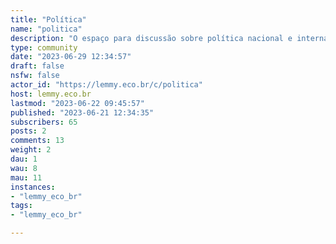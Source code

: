 ```yaml
---
title: "Política" 
name: "politica"
description: "O espaço para discussão sobre política nacional e internacional.**Regras**- Respeite outros usuários e a comunidade.- Notícias devem utilizar o título original da matéria.- Opiniões devem ser deixadas como comentários, mantenha títulos neutros e descritivos.- Links com notícias antigas deverão estar devidamente sinalizados.- Títulos podem ser traduzidos desde que a tradução seja fidedigna.- Links devem ser compartilhados diretamente. Violações: encurtadores, link amp, resultado de busca, screenshot de artigo disponível online, comentários feitos por pessoas aleatórias em rede social.- Todo conteúdo deve respeitar as **[regras gerais](https://lemmy.eco.br/post/135)** da instância."
type: community
date: "2023-06-29 12:34:57"
draft: false
nsfw: false
actor_id: "https://lemmy.eco.br/c/politica"
host: lemmy.eco.br
lastmod: "2023-06-22 09:45:57"
published: "2023-06-21 12:34:35"
subscribers: 65
posts: 2
comments: 13
weight: 2
dau: 1
wau: 8
mau: 11
instances:
- "lemmy_eco_br"
tags: 
- "lemmy_eco_br"

---
```

